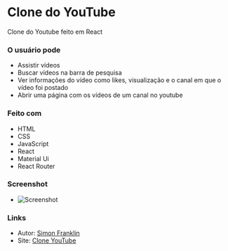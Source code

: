 # Clone do YouTube
Clone do Youtube feito em React

### O usuário pode
- Assistir vídeos
- Buscar vídeos na barra de pesquisa
- Ver informações do vídeo como likes, visualização e o canal em que o vídeo foi postado
- Abrir uma página com os vídeos de um canal no youtube

### Feito com
- HTML
- CSS
- JavaScript
- React
- Material Ui
- React Router

### Screenshot
- ![Screenshot](/assets/screenshot-sf-media.png)

### Links
- Autor: [Simon Franklin](https://github.com/simonfranklin1)
- Site: [Clone YouTube](https://simonfranklin1.github.io/youtube_clone)
